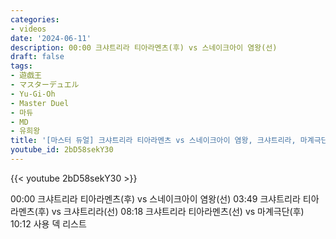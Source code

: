 ```yaml
---
categories:
- videos
date: '2024-06-11'
description: 00:00 크샤트리라 티아라멘츠(후) vs 스네이크아이 염왕(선)
draft: false
tags:
- 遊戯王
- マスターデュエル
- Yu-Gi-Oh
- Master Duel
- 마듀
- MD
- 유희왕
title: '[마스터 듀얼] 크샤트리라 티아라멘츠 vs 스네이크아이 염왕, 크샤트리라, 마계극단'
youtube_id: 2bD58sekY30
---
```



{{< youtube 2bD58sekY30 >}}

00:00 크샤트리라 티아라멘츠(후) vs 스네이크아이 염왕(선)
03:49 크샤트리라 티아라멘츠(후) vs 크샤트리라(선)
08:18 크샤트리라 티아라멘츠(선) vs 마계극단(후)
10:12 사용 덱 리스트